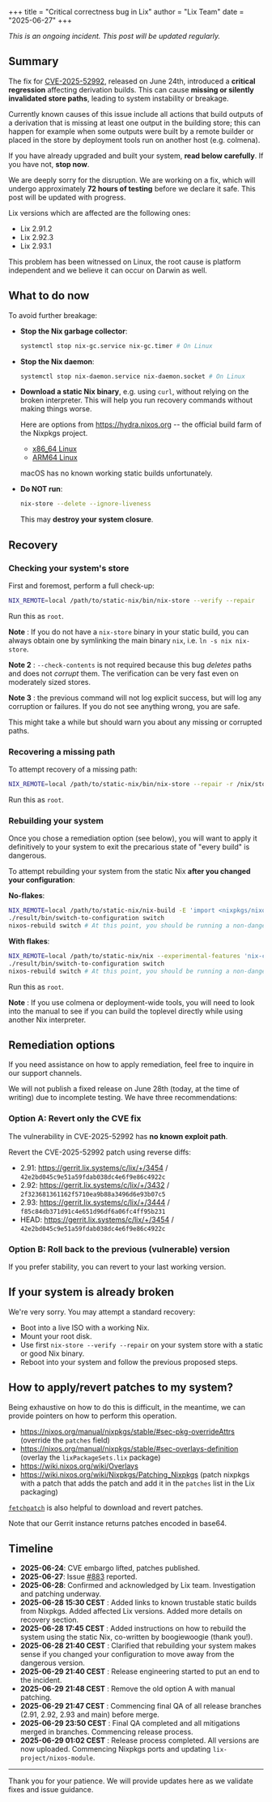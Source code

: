 +++
title = "Critical correctness bug in Lix"
author = "Lix Team"
date = "2025-06-27"
+++

*This is an ongoing incident. This post will be updated regularly.*

## Summary

The fix for [CVE-2025-52992](https://nvd.nist.gov/vuln/detail/CVE-2025-52992), released on June 24th, introduced a **critical regression** affecting derivation builds. This can cause **missing or silently invalidated store paths**, leading to system instability or breakage. 

Currently known causes of this issue include all actions that build outputs of a derivation that is missing at least one output in the building store; this can happen for example when some outputs were built by a remote builder or placed in the store by deployment tools run on another host (e.g. colmena).

If you have already upgraded and built your system, **read below carefully**. If you have not, **stop now**.

We are deeply sorry for the disruption. We are working on a fix, which will undergo approximately **72 hours of testing** before we declare it safe. This post will be updated with progress.

Lix versions which are affected are the following ones:

- Lix 2.91.2
- Lix 2.92.3
- Lix 2.93.1

This problem has been witnessed on Linux, the root cause is platform independent and we believe it can occur on Darwin as well.

## What to do now

To avoid further breakage:

* **Stop the Nix garbage collector**:

  ```bash
  systemctl stop nix-gc.service nix-gc.timer # On Linux
  ```

* **Stop the Nix daemon**:

  ```bash
  systemctl stop nix-daemon.service nix-daemon.socket # On Linux
  ```

* **Download a static Nix binary**, e.g. using `curl`, without relying on the broken interpreter. This will help you run recovery commands without making things worse.

  Here are options from https://hydra.nixos.org -- the official build farm of the Nixpkgs project.
  
  - [x86_64 Linux](https://hydra.nixos.org/job/nixpkgs/trunk/lixStatic.x86_64-linux/latest/download-by-type/file/binary-dist)
  - [ARM64 Linux](https://hydra.nixos.org/job/nixpkgs/trunk/lixStatic.aarch64-linux/latest/download-by-type/file/binary-dist)
  
  macOS has no known working static builds unfortunately.

* **Do NOT run**:

  ```bash
  nix-store --delete --ignore-liveness
  ```

  This may **destroy your system closure**.

## Recovery

### Checking your system's store

First and foremost, perform a full check-up:
```bash
NIX_REMOTE=local /path/to/static-nix/bin/nix-store --verify --repair
```

Run this as `root`.

**Note** : If you do not have a `nix-store` binary in your static build, you can always obtain one by symlinking the main binary `nix`, i.e. `ln -s nix nix-store`.

**Note 2** : `--check-contents` is not required because this bug *deletes* paths and does not *corrupt* them. The verification can be very fast even on moderately sized stores.

**Note 3** : the previous command will not log explicit success, but will log any corruption or failures. If you do not see anything wrong, you are safe.

This might take a while but should warn you about any missing or corrupted paths.

### Recovering a missing path

To attempt recovery of a missing path:

```bash
NIX_REMOTE=local /path/to/static-nix/bin/nix-store --repair -r /nix/store/xxxx-path
```

Run this as `root`.

### Rebuilding your system

Once you chose a remediation option (see below), you will want to apply it definitively to your system to exit the precarious state of "every build" is dangerous.

To attempt rebuilding your system from the static Nix **after you changed your configuration**:

**No-flakes**:

```bash
NIX_REMOTE=local /path/to/static-nix/nix-build -E 'import <nixpkgs/nixos> {}' -A system
./result/bin/switch-to-configuration switch
nixos-rebuild switch # At this point, you should be running a non-dangerous Nix interpreter, you can rebuild your system and register it in the bootloader.
```

**With flakes**:

```bash
NIX_REMOTE=local /path/to/static-nix/nix --experimental-features 'nix-command flakes' build /path/to/nixos/flake#nixosConfigurations.myhostname.config.system.build.toplevel
./result/bin/switch-to-configuration switch
nixos-rebuild switch # At this point, you should be running a non-dangerous Nix interpreter, you can rebuild your system and register it in the bootloader.
```

Run this as `root`.

**Note** : If you use colmena or deployment-wide tools, you will need to look into the manual to see if you can build the toplevel directly while using another Nix interpreter.

## Remediation options

If you need assistance on how to apply remediation, feel free to inquire in our support channels.

We will not publish a fixed release on June 28th (today, at the time of writing) due to incomplete testing. We have three recommendations:

### Option A: Revert only the CVE fix

The vulnerability in CVE-2025-52992 has **no known exploit path**. 

Revert the CVE-2025-52992 patch using reverse diffs:

* 2.91: https://gerrit.lix.systems/c/lix/+/3454 / `42e2bd045c9e51a59fdab038dc4e6f9e86c4922c`
* 2.92: https://gerrit.lix.systems/c/lix/+/3432 / `2f323681361162f5710ea9b88a3496d6e93b07c5`
* 2.93: https://gerrit.lix.systems/c/lix/+/3444 / `f85c84db371d91c4e651d96df6a06fc4ff95b231`
* HEAD: https://gerrit.lix.systems/c/lix/+/3454 / `42e2bd045c9e51a59fdab038dc4e6f9e86c4922c`

### Option B: Roll back to the previous (vulnerable) version

If you prefer stability, you can revert to your last working version.

## If your system is already broken

We're very sorry. You may attempt a standard recovery:

* Boot into a live ISO with a working Nix.
* Mount your root disk.
* Use first `nix-store --verify --repair` on your system store with a static or good Nix binary.
* Reboot into your system and follow the previous proposed steps.

## How to apply/revert patches to my system?

Being exhaustive on how to do this is difficult, in the meantime, we can provide pointers on how to perform this operation.

- https://nixos.org/manual/nixpkgs/stable/#sec-pkg-overrideAttrs (override the `patches` field)
- https://nixos.org/manual/nixpkgs/stable/#sec-overlays-definition (overlay the `lixPackageSets.lix` package)
- https://wiki.nixos.org/wiki/Overlays
- https://wiki.nixos.org/wiki/Nixpkgs/Patching_Nixpkgs (patch nixpkgs with a patch that adds the patch and add it in the `patches` list in the Lix packaging)


[`fetchpatch`](https://nixos.org/manual/nixpkgs/stable/#fetchpatch) is also helpful to download and revert patches.

Note that our Gerrit instance returns patches encoded in base64.

## Timeline

* **2025-06-24**: CVE embargo lifted, patches published.
* **2025-06-27**: Issue [#883](https://git.lix.systems/lix-project/lix/issues/883) reported.
* **2025-06-28**: Confirmed and acknowledged by Lix team. Investigation and patching underway.
* **2025-06-28 15:30 CEST** : Added links to known trustable static builds from Nixpkgs. Added affected Lix versions. Added more details on recovery section.
* **2025-06-28 17:45 CEST** : Added instructions on how to rebuild the system using the static Nix, co-written by boogiewoogie (thank you!).
* **2025-06-28 21:40 CEST** : Clarified that rebuilding your system makes sense if you changed your configuration to move away from the dangerous version.
* **2025-06-29 21:40 CEST** : Release engineering started to put an end to the incident.
* **2025-06-29 21:48 CEST** : Remove the old option A with manual patching.
* **2025-06-29 21:47 CEST** : Commencing final QA of all release branches (2.91, 2.92, 2.93 and main) before merge.
* **2025-06-29 23:50 CEST** : Final QA completed and all mitigations merged in branches. Commencing release process.
* **2025-06-29 01:02 CEST** : Release process completed. All versions are now uploaded. Commencing Nixpkgs ports and updating `lix-project/nixos-module`.

---

Thank you for your patience. We will provide updates here as we validate fixes and issue guidance.

